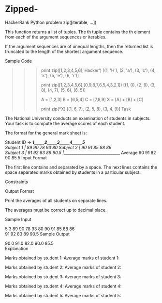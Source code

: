 # Zipped-
HackerRank Python problem
zip([iterable, ...])

This function returns a list of tuples. The th tuple contains the th element from each of the argument sequences or iterables.

If the argument sequences are of unequal lengths, then the returned list is truncated to the length of the shortest argument sequence.

Sample Code

>>> print zip([1,2,3,4,5,6],'Hacker')
[(1, 'H'), (2, 'a'), (3, 'c'), (4, 'k'), (5, 'e'), (6, 'r')]
>>> 
>>> print zip([1,2,3,4,5,6],[0,9,8,7,6,5,4,3,2,1])
[(1, 0), (2, 9), (3, 8), (4, 7), (5, 6), (6, 5)]
>>> 
>>> A = [1,2,3]
>>> B = [6,5,4]
>>> C = [7,8,9]
>>> X = [A] + [B] + [C]
>>> 
>>> print zip(*X)
[(1, 6, 7), (2, 5, 8), (3, 4, 9)]
Task

The National University conducts an examination of  students in  subjects.
Your task is to compute the average scores of each student.

The format for the general mark sheet is:

Student ID → ___1_____2_____3_____4_____5__               
Subject 1   |  89    90    78    93    80
Subject 2   |  90    91    85    88    86  
Subject 3   |  91    92    83    89    90.5
            |______________________________
Average        90    91    82    90    85.5 
Input Format

The first line contains  and  separated by a space.
The next  lines contains the space separated marks obtained by students in a particular subject.

Constraints



Output Format

Print the averages of all students on separate lines.

The averages must be correct up to  decimal place.

Sample Input

5 3
89 90 78 93 80
90 91 85 88 86  
91 92 83 89 90.5
Sample Output

90.0 
91.0 
82.0 
90.0 
85.5        
Explanation

Marks obtained by student 1: 
Average marks of student 1:

Marks obtained by student 2: 
Average marks of student 2:

Marks obtained by student 3: 
Average marks of student 3:

Marks obtained by student 4: 
Average marks of student 4:

Marks obtained by student 5: 
Average marks of student 5:


